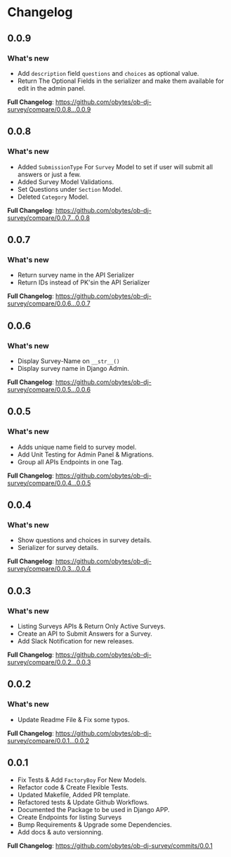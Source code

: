 # Changelog

## 0.0.9

### What's new

- Add `description` field `questions` and `choices` as optional value.
- Return The Optional Fields in the serializer and make them available for edit in the admin panel.

**Full Changelog**: <https://github.com/obytes/ob-dj-survey/compare/0.0.8...0.0.9>

## 0.0.8

### What's new

- Added `SubmissionType` For `Survey` Model to set if user will submit all answers or just a few.
- Added Survey Model Validations.
- Set Questions under `Section` Model.
- Deleted `Category` Model.

**Full Changelog**: <https://github.com/obytes/ob-dj-survey/compare/0.0.7...0.0.8>

## 0.0.7

### What's new

- Return survey name in the API Serializer
- Return IDs instead of PK'sin the API Serializer

**Full Changelog**: <https://github.com/obytes/ob-dj-survey/compare/0.0.6...0.0.7>

## 0.0.6

### What's new

- Display Survey-Name on `__str__()`
- Display survey name in Django Admin.

**Full Changelog**: <https://github.com/obytes/ob-dj-survey/compare/0.0.5...0.0.6>

## 0.0.5

### What's new

- Adds unique name field to survey model.
- Add Unit Testing for Admin Panel & Migrations.
- Group all APIs Endpoints in one Tag.

**Full Changelog**: <https://github.com/obytes/ob-dj-survey/compare/0.0.4...0.0.5>

## 0.0.4

### What's new

- Show questions and choices in survey details.
- Serializer for survey details.

**Full Changelog**: <https://github.com/obytes/ob-dj-survey/compare/0.0.3...0.0.4>

## 0.0.3

### What's new

- Listing Surveys APIs & Return Only Active Surveys.
- Create an API to Submit Answers for a Survey.
- Add Slack Notification for new releases.

**Full Changelog**: <https://github.com/obytes/ob-dj-survey/compare/0.0.2...0.0.3>

## 0.0.2

### What's new

- Update Readme File & Fix some typos.

**Full Changelog**: <https://github.com/obytes/ob-dj-survey/compare/0.0.1...0.0.2>

## 0.0.1

- Fix Tests & Add `FactoryBoy` For New Models.
- Refactor code & Create Flexible Tests.
- Updated Makefile, Added PR template.
- Refactored tests & Update Github Workflows.
- Documented the Package to be used in Django APP.
- Create Endpoints for listing Surveys
- Bump Requirements & Upgrade some Dependencies.
- Add docs & auto versionning.

**Full Changelog**: <https://github.com/obytes/ob-dj-survey/commits/0.0.1>
